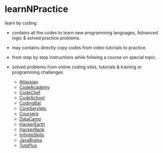 # learnNPractice
learn by coding


* contains all the codes to learn new programming languages, Advanced logic & solved practice problems.
* may contains directly copy codes from video tutorials to practice.
* from step by step instructions while follwing a course on special topic.
* solved problems from online coding sites, tutorials & training or programming challenges

   * [Atlassian](https://www.atlassian.com)
   * [CodeAcademy](http://www.codeacademy.com)
   * [CodeChef](https://www.codechef.com/) 
   * [CodeSchool](http://www.codeschool.com)
   * [CodingBat](http://www.codingbat.com)
   * [CoreServlets](http://www.coreservlets.com)
   * [Coursera](https://www.coursera.org/)
   * [DataCamp](https://www.datacamp.com)
   * [HackerEarth](https://www.hackerearth.com/)
   * [HackerRank](https://www.hackerrank.com/)
   * [InfiniteSkills](http://www.infiniteskills.com/)
   * [JavaBrains](http://javabrains.koushik.org)
   * [TutsPlus](https://tutsplus.com/)
